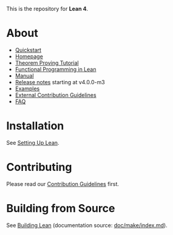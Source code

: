 This is the repository for **Lean 4**.

# About

- [Quickstart](https://lean-lang.org/lean4/doc/quickstart.html)
- [Homepage](https://lean-lang.org)
- [Theorem Proving Tutorial](https://lean-lang.org/theorem_proving_in_lean4/)
- [Functional Programming in Lean](https://lean-lang.org/functional_programming_in_lean/)
- [Manual](https://lean-lang.org/lean4/doc/)
- [Release notes](RELEASES.md) starting at v4.0.0-m3
- [Examples](https://lean-lang.org/lean4/doc/examples.html)
- [External Contribution Guidelines](CONTRIBUTING.md)
- [FAQ](https://lean-lang.org/lean4/doc/faq.html)

# Installation

See [Setting Up Lean](https://lean-lang.org/lean4/doc/setup.html).

# Contributing

Please read our [Contribution Guidelines](CONTRIBUTING.md) first.

# Building from Source

See [Building Lean](https://lean-lang.org/lean4/doc/make/index.html) (documentation source: [doc/make/index.md](doc/make/index.md)).
